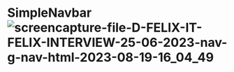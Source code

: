 # SimpleNavbar![screencapture-file-D-FELIX-IT-FELIX-INTERVIEW-25-06-2023-nav-g-nav-html-2023-08-19-16_04_49](https://github.com/Zaid2021info/SimpleNavbar/assets/135250975/68b1e6f1-c176-4ac6-bb5e-7153216fa230)
